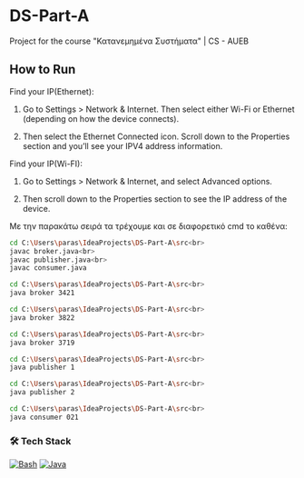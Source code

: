 # DS-Part-A
Project for the course "Κατανεμημένα Συστήματα" | CS - AUEB

## How to Run

Find your IP(Ethernet):
1. Go to Settings > Network & Internet. Then select either Wi-Fi or Ethernet (depending on how the device connects).

2. Then select the Ethernet Connected icon. Scroll down to the Properties section and you’ll see your IPV4 address information.

Find your IP(Wi-FI):
1. Go to Settings > Network & Internet, and select Advanced options.

2. Then scroll down to the Properties section to see the IP address of the device.

Με την παρακάτω σειρά τα τρέχουμε και σε διαφορετικό cmd το καθένα:<br>
```bash
cd C:\Users\paras\IdeaProjects\DS-Part-A\src<br>
javac broker.java<br>
javac publisher.java<br>
javac consumer.java

cd C:\Users\paras\IdeaProjects\DS-Part-A\src<br>
java broker 3421

cd C:\Users\paras\IdeaProjects\DS-Part-A\src<br>
java broker 3822

cd C:\Users\paras\IdeaProjects\DS-Part-A\src<br>
java broker 3719

cd C:\Users\paras\IdeaProjects\DS-Part-A\src<br>
java publisher 1

cd C:\Users\paras\IdeaProjects\DS-Part-A\src<br>
java publisher 2

cd C:\Users\paras\IdeaProjects\DS-Part-A\src<br>
java consumer 021
```

### 🛠️ Tech Stack
[![Bash](https://skills.thijs.gg/icons?i=bash)](https://gnu.org/software/bash/)
[![Java](https://skills.thijs.gg/icons?i=java)](https://oracle.com/java/)
